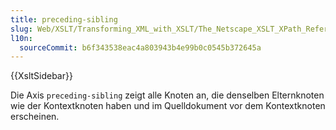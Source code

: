 ```yaml
---
title: preceding-sibling
slug: Web/XSLT/Transforming_XML_with_XSLT/The_Netscape_XSLT_XPath_Reference/Axes/preceding-sibling
l10n:
  sourceCommit: b6f343538eac4a803943b4e99b0c0545b372645a
---
```


{{XsltSidebar}}

Die Axis `preceding-sibling` zeigt alle Knoten an, die denselben Elternknoten wie der Kontextknoten haben und im Quelldokument vor dem Kontextknoten erscheinen.
